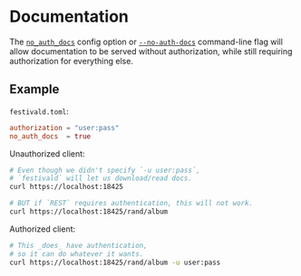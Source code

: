 # Documentation
The [`no_auth_docs`](../conf/config.md) config option or [`--no-auth-docs`](../command-line/command-line.md) command-line flag will allow documentation to be served without authorization, while still requiring authorization for everything else.

## Example
`festivald.toml`:
```toml
authorization = "user:pass"
no_auth_docs  = true
```

Unauthorized client:
```bash
# Even though we didn't specify `-u user:pass`,
# `festivald` will let us download/read docs.
curl https://localhost:18425

# BUT if `REST` requires authentication, this will not work.
curl https://localhost:18425/rand/album
```

Authorized client:
```bash
# This _does_ have authentication,
# so it can do whatever it wants.
curl https://localhost:18425/rand/album -u user:pass
```
